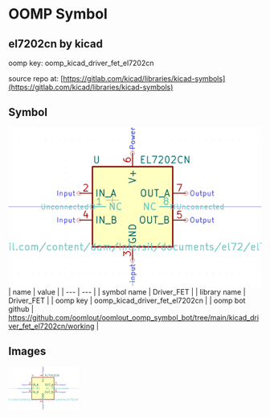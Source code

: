 # OOMP Symbol  
## el7202cn  by kicad  
  
oomp key: oomp_kicad_driver_fet_el7202cn  
  
source repo at: [https://gitlab.com/kicad/libraries/kicad-symbols](https://gitlab.com/kicad/libraries/kicad-symbols)  
## Symbol  
  
[![working.png](working_600.png)](working.png)  
| name | value | 
| --- | --- | 
| symbol name | Driver_FET | 
| library name | Driver_FET | 
| oomp key | oomp_kicad_driver_fet_el7202cn | 
| oomp bot github | https://github.com/oomlout/oomlout_oomp_symbol_bot/tree/main/kicad_driver_fet_el7202cn/working | 
## Images  
  
[![working.png](working_140.png)](working.png)  
